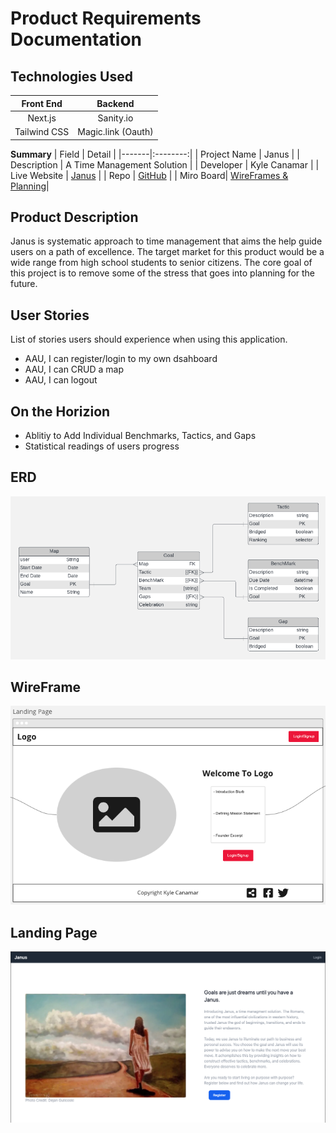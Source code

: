 # Product Requirements Documentation


## Technologies Used
| Front End | Backend |
|:------:|:------:|
|Next.js|Sanity.io|
|Tailwind CSS|Magic.link (Oauth)|

**Summary**
| Field | Detail |
|-------|:--------:|
| Project Name | Janus |
| Description | A Time Management Solution |
| Developer | Kyle Canamar |
| Live Website | [Janus](https://capstone-ga.vercel.app/) |
| Repo | [GitHub](https://github.com/kcanamar/capstone-ga) |
| Miro Board| [WireFrames & Planning](https://miro.com/app/board/uXjVOgupON0=/?share_link_id=956899754665)|

## Product Description

Janus is systematic approach to time management that aims the help guide users on a path of excellence. The target market for this product would be a wide range from high school students to senior citizens. The core goal of this project is to remove some of the stress that goes into planning for the future. 

## User Stories

List of stories users should experience when using this application.

- AAU, I can register/login to my own dsahboard
- AAU, I can CRUD a map
- AAU, I can logout

## On the Horizion

- Ablitiy to Add Individual Benchmarks, Tactics, and Gaps
- Statistical readings of users progress 

## ERD
![ERD](./public/images/_erd.png)
## WireFrame
![WireFrame](./public/images/_wireframe.png)
## Landing Page

![Landing](./public/images/_landingss.png)

